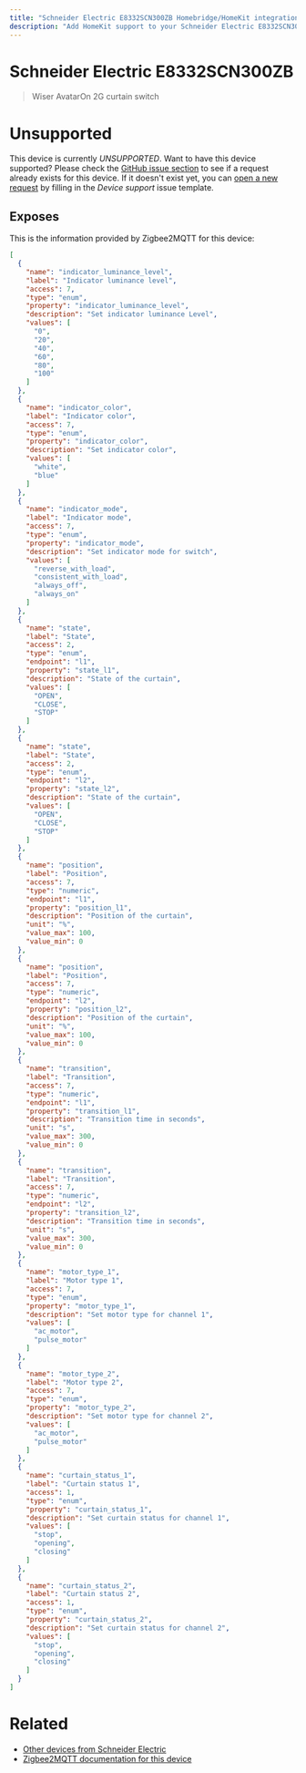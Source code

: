 ```yaml
---
title: "Schneider Electric E8332SCN300ZB Homebridge/HomeKit integration"
description: "Add HomeKit support to your Schneider Electric E8332SCN300ZB, using Homebridge, Zigbee2MQTT and homebridge-z2m."
---
```

<!---
This file has been GENERATED using src/docgen/docgen.ts
DO NOT EDIT THIS FILE MANUALLY!
-->
# Schneider Electric E8332SCN300ZB
> Wiser AvatarOn 2G curtain switch


# Unsupported

This device is currently *UNSUPPORTED*.
Want to have this device supported? Please check the [GitHub issue section](https://github.com/itavero/homebridge-z2m/issues?q=E8332SCN300ZB) to see if a request already exists for this device.
If it doesn't exist yet, you can [open a new request](https://github.com/itavero/homebridge-z2m/issues/new?assignees=&labels=enhancement&template=device_support.yml&title=%5BDevice%5D+Schneider%20Electric%20E8332SCN300ZB&model=Schneider%20Electric%20E8332SCN300ZB&exposes=%5B%0A%20%20%7B%0A%20%20%20%20%22name%22%3A%20%22indicator_luminance_level%22%2C%0A%20%20%20%20%22label%22%3A%20%22Indicator%20luminance%20level%22%2C%0A%20%20%20%20%22access%22%3A%207%2C%0A%20%20%20%20%22type%22%3A%20%22enum%22%2C%0A%20%20%20%20%22property%22%3A%20%22indicator_luminance_level%22%2C%0A%20%20%20%20%22description%22%3A%20%22Set%20indicator%20luminance%20Level%22%2C%0A%20%20%20%20%22values%22%3A%20%5B%0A%20%20%20%20%20%20%220%22%2C%0A%20%20%20%20%20%20%2220%22%2C%0A%20%20%20%20%20%20%2240%22%2C%0A%20%20%20%20%20%20%2260%22%2C%0A%20%20%20%20%20%20%2280%22%2C%0A%20%20%20%20%20%20%22100%22%0A%20%20%20%20%5D%0A%20%20%7D%2C%0A%20%20%7B%0A%20%20%20%20%22name%22%3A%20%22indicator_color%22%2C%0A%20%20%20%20%22label%22%3A%20%22Indicator%20color%22%2C%0A%20%20%20%20%22access%22%3A%207%2C%0A%20%20%20%20%22type%22%3A%20%22enum%22%2C%0A%20%20%20%20%22property%22%3A%20%22indicator_color%22%2C%0A%20%20%20%20%22description%22%3A%20%22Set%20indicator%20color%22%2C%0A%20%20%20%20%22values%22%3A%20%5B%0A%20%20%20%20%20%20%22white%22%2C%0A%20%20%20%20%20%20%22blue%22%0A%20%20%20%20%5D%0A%20%20%7D%2C%0A%20%20%7B%0A%20%20%20%20%22name%22%3A%20%22indicator_mode%22%2C%0A%20%20%20%20%22label%22%3A%20%22Indicator%20mode%22%2C%0A%20%20%20%20%22access%22%3A%207%2C%0A%20%20%20%20%22type%22%3A%20%22enum%22%2C%0A%20%20%20%20%22property%22%3A%20%22indicator_mode%22%2C%0A%20%20%20%20%22description%22%3A%20%22Set%20indicator%20mode%20for%20switch%22%2C%0A%20%20%20%20%22values%22%3A%20%5B%0A%20%20%20%20%20%20%22reverse_with_load%22%2C%0A%20%20%20%20%20%20%22consistent_with_load%22%2C%0A%20%20%20%20%20%20%22always_off%22%2C%0A%20%20%20%20%20%20%22always_on%22%0A%20%20%20%20%5D%0A%20%20%7D%2C%0A%20%20%7B%0A%20%20%20%20%22name%22%3A%20%22state%22%2C%0A%20%20%20%20%22label%22%3A%20%22State%22%2C%0A%20%20%20%20%22access%22%3A%202%2C%0A%20%20%20%20%22type%22%3A%20%22enum%22%2C%0A%20%20%20%20%22endpoint%22%3A%20%22l1%22%2C%0A%20%20%20%20%22property%22%3A%20%22state_l1%22%2C%0A%20%20%20%20%22description%22%3A%20%22State%20of%20the%20curtain%22%2C%0A%20%20%20%20%22values%22%3A%20%5B%0A%20%20%20%20%20%20%22OPEN%22%2C%0A%20%20%20%20%20%20%22CLOSE%22%2C%0A%20%20%20%20%20%20%22STOP%22%0A%20%20%20%20%5D%0A%20%20%7D%2C%0A%20%20%7B%0A%20%20%20%20%22name%22%3A%20%22state%22%2C%0A%20%20%20%20%22label%22%3A%20%22State%22%2C%0A%20%20%20%20%22access%22%3A%202%2C%0A%20%20%20%20%22type%22%3A%20%22enum%22%2C%0A%20%20%20%20%22endpoint%22%3A%20%22l2%22%2C%0A%20%20%20%20%22property%22%3A%20%22state_l2%22%2C%0A%20%20%20%20%22description%22%3A%20%22State%20of%20the%20curtain%22%2C%0A%20%20%20%20%22values%22%3A%20%5B%0A%20%20%20%20%20%20%22OPEN%22%2C%0A%20%20%20%20%20%20%22CLOSE%22%2C%0A%20%20%20%20%20%20%22STOP%22%0A%20%20%20%20%5D%0A%20%20%7D%2C%0A%20%20%7B%0A%20%20%20%20%22name%22%3A%20%22position%22%2C%0A%20%20%20%20%22label%22%3A%20%22Position%22%2C%0A%20%20%20%20%22access%22%3A%207%2C%0A%20%20%20%20%22type%22%3A%20%22numeric%22%2C%0A%20%20%20%20%22endpoint%22%3A%20%22l1%22%2C%0A%20%20%20%20%22property%22%3A%20%22position_l1%22%2C%0A%20%20%20%20%22description%22%3A%20%22Position%20of%20the%20curtain%22%2C%0A%20%20%20%20%22unit%22%3A%20%22%25%22%2C%0A%20%20%20%20%22value_max%22%3A%20100%2C%0A%20%20%20%20%22value_min%22%3A%200%0A%20%20%7D%2C%0A%20%20%7B%0A%20%20%20%20%22name%22%3A%20%22position%22%2C%0A%20%20%20%20%22label%22%3A%20%22Position%22%2C%0A%20%20%20%20%22access%22%3A%207%2C%0A%20%20%20%20%22type%22%3A%20%22numeric%22%2C%0A%20%20%20%20%22endpoint%22%3A%20%22l2%22%2C%0A%20%20%20%20%22property%22%3A%20%22position_l2%22%2C%0A%20%20%20%20%22description%22%3A%20%22Position%20of%20the%20curtain%22%2C%0A%20%20%20%20%22unit%22%3A%20%22%25%22%2C%0A%20%20%20%20%22value_max%22%3A%20100%2C%0A%20%20%20%20%22value_min%22%3A%200%0A%20%20%7D%2C%0A%20%20%7B%0A%20%20%20%20%22name%22%3A%20%22transition%22%2C%0A%20%20%20%20%22label%22%3A%20%22Transition%22%2C%0A%20%20%20%20%22access%22%3A%207%2C%0A%20%20%20%20%22type%22%3A%20%22numeric%22%2C%0A%20%20%20%20%22endpoint%22%3A%20%22l1%22%2C%0A%20%20%20%20%22property%22%3A%20%22transition_l1%22%2C%0A%20%20%20%20%22description%22%3A%20%22Transition%20time%20in%20seconds%22%2C%0A%20%20%20%20%22unit%22%3A%20%22s%22%2C%0A%20%20%20%20%22value_max%22%3A%20300%2C%0A%20%20%20%20%22value_min%22%3A%200%0A%20%20%7D%2C%0A%20%20%7B%0A%20%20%20%20%22name%22%3A%20%22transition%22%2C%0A%20%20%20%20%22label%22%3A%20%22Transition%22%2C%0A%20%20%20%20%22access%22%3A%207%2C%0A%20%20%20%20%22type%22%3A%20%22numeric%22%2C%0A%20%20%20%20%22endpoint%22%3A%20%22l2%22%2C%0A%20%20%20%20%22property%22%3A%20%22transition_l2%22%2C%0A%20%20%20%20%22description%22%3A%20%22Transition%20time%20in%20seconds%22%2C%0A%20%20%20%20%22unit%22%3A%20%22s%22%2C%0A%20%20%20%20%22value_max%22%3A%20300%2C%0A%20%20%20%20%22value_min%22%3A%200%0A%20%20%7D%2C%0A%20%20%7B%0A%20%20%20%20%22name%22%3A%20%22motor_type_1%22%2C%0A%20%20%20%20%22label%22%3A%20%22Motor%20type%201%22%2C%0A%20%20%20%20%22access%22%3A%207%2C%0A%20%20%20%20%22type%22%3A%20%22enum%22%2C%0A%20%20%20%20%22property%22%3A%20%22motor_type_1%22%2C%0A%20%20%20%20%22description%22%3A%20%22Set%20motor%20type%20for%20channel%201%22%2C%0A%20%20%20%20%22values%22%3A%20%5B%0A%20%20%20%20%20%20%22ac_motor%22%2C%0A%20%20%20%20%20%20%22pulse_motor%22%0A%20%20%20%20%5D%0A%20%20%7D%2C%0A%20%20%7B%0A%20%20%20%20%22name%22%3A%20%22motor_type_2%22%2C%0A%20%20%20%20%22label%22%3A%20%22Motor%20type%202%22%2C%0A%20%20%20%20%22access%22%3A%207%2C%0A%20%20%20%20%22type%22%3A%20%22enum%22%2C%0A%20%20%20%20%22property%22%3A%20%22motor_type_2%22%2C%0A%20%20%20%20%22description%22%3A%20%22Set%20motor%20type%20for%20channel%202%22%2C%0A%20%20%20%20%22values%22%3A%20%5B%0A%20%20%20%20%20%20%22ac_motor%22%2C%0A%20%20%20%20%20%20%22pulse_motor%22%0A%20%20%20%20%5D%0A%20%20%7D%2C%0A%20%20%7B%0A%20%20%20%20%22name%22%3A%20%22curtain_status_1%22%2C%0A%20%20%20%20%22label%22%3A%20%22Curtain%20status%201%22%2C%0A%20%20%20%20%22access%22%3A%201%2C%0A%20%20%20%20%22type%22%3A%20%22enum%22%2C%0A%20%20%20%20%22property%22%3A%20%22curtain_status_1%22%2C%0A%20%20%20%20%22description%22%3A%20%22Set%20curtain%20status%20for%20channel%201%22%2C%0A%20%20%20%20%22values%22%3A%20%5B%0A%20%20%20%20%20%20%22stop%22%2C%0A%20%20%20%20%20%20%22opening%22%2C%0A%20%20%20%20%20%20%22closing%22%0A%20%20%20%20%5D%0A%20%20%7D%2C%0A%20%20%7B%0A%20%20%20%20%22name%22%3A%20%22curtain_status_2%22%2C%0A%20%20%20%20%22label%22%3A%20%22Curtain%20status%202%22%2C%0A%20%20%20%20%22access%22%3A%201%2C%0A%20%20%20%20%22type%22%3A%20%22enum%22%2C%0A%20%20%20%20%22property%22%3A%20%22curtain_status_2%22%2C%0A%20%20%20%20%22description%22%3A%20%22Set%20curtain%20status%20for%20channel%202%22%2C%0A%20%20%20%20%22values%22%3A%20%5B%0A%20%20%20%20%20%20%22stop%22%2C%0A%20%20%20%20%20%20%22opening%22%2C%0A%20%20%20%20%20%20%22closing%22%0A%20%20%20%20%5D%0A%20%20%7D%0A%5D) by filling in the _Device support_ issue template.

## Exposes

This is the information provided by Zigbee2MQTT for this device:

```json
[
  {
    "name": "indicator_luminance_level",
    "label": "Indicator luminance level",
    "access": 7,
    "type": "enum",
    "property": "indicator_luminance_level",
    "description": "Set indicator luminance Level",
    "values": [
      "0",
      "20",
      "40",
      "60",
      "80",
      "100"
    ]
  },
  {
    "name": "indicator_color",
    "label": "Indicator color",
    "access": 7,
    "type": "enum",
    "property": "indicator_color",
    "description": "Set indicator color",
    "values": [
      "white",
      "blue"
    ]
  },
  {
    "name": "indicator_mode",
    "label": "Indicator mode",
    "access": 7,
    "type": "enum",
    "property": "indicator_mode",
    "description": "Set indicator mode for switch",
    "values": [
      "reverse_with_load",
      "consistent_with_load",
      "always_off",
      "always_on"
    ]
  },
  {
    "name": "state",
    "label": "State",
    "access": 2,
    "type": "enum",
    "endpoint": "l1",
    "property": "state_l1",
    "description": "State of the curtain",
    "values": [
      "OPEN",
      "CLOSE",
      "STOP"
    ]
  },
  {
    "name": "state",
    "label": "State",
    "access": 2,
    "type": "enum",
    "endpoint": "l2",
    "property": "state_l2",
    "description": "State of the curtain",
    "values": [
      "OPEN",
      "CLOSE",
      "STOP"
    ]
  },
  {
    "name": "position",
    "label": "Position",
    "access": 7,
    "type": "numeric",
    "endpoint": "l1",
    "property": "position_l1",
    "description": "Position of the curtain",
    "unit": "%",
    "value_max": 100,
    "value_min": 0
  },
  {
    "name": "position",
    "label": "Position",
    "access": 7,
    "type": "numeric",
    "endpoint": "l2",
    "property": "position_l2",
    "description": "Position of the curtain",
    "unit": "%",
    "value_max": 100,
    "value_min": 0
  },
  {
    "name": "transition",
    "label": "Transition",
    "access": 7,
    "type": "numeric",
    "endpoint": "l1",
    "property": "transition_l1",
    "description": "Transition time in seconds",
    "unit": "s",
    "value_max": 300,
    "value_min": 0
  },
  {
    "name": "transition",
    "label": "Transition",
    "access": 7,
    "type": "numeric",
    "endpoint": "l2",
    "property": "transition_l2",
    "description": "Transition time in seconds",
    "unit": "s",
    "value_max": 300,
    "value_min": 0
  },
  {
    "name": "motor_type_1",
    "label": "Motor type 1",
    "access": 7,
    "type": "enum",
    "property": "motor_type_1",
    "description": "Set motor type for channel 1",
    "values": [
      "ac_motor",
      "pulse_motor"
    ]
  },
  {
    "name": "motor_type_2",
    "label": "Motor type 2",
    "access": 7,
    "type": "enum",
    "property": "motor_type_2",
    "description": "Set motor type for channel 2",
    "values": [
      "ac_motor",
      "pulse_motor"
    ]
  },
  {
    "name": "curtain_status_1",
    "label": "Curtain status 1",
    "access": 1,
    "type": "enum",
    "property": "curtain_status_1",
    "description": "Set curtain status for channel 1",
    "values": [
      "stop",
      "opening",
      "closing"
    ]
  },
  {
    "name": "curtain_status_2",
    "label": "Curtain status 2",
    "access": 1,
    "type": "enum",
    "property": "curtain_status_2",
    "description": "Set curtain status for channel 2",
    "values": [
      "stop",
      "opening",
      "closing"
    ]
  }
]
```

# Related
* [Other devices from Schneider Electric](../index.md#schneider_electric)
* [Zigbee2MQTT documentation for this device](https://www.zigbee2mqtt.io/devices/E8332SCN300ZB.html)